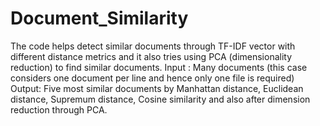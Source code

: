 # Document_Similarity
The code helps detect similar documents through TF-IDF vector with different distance metrics and it also tries using PCA (dimensionality reduction) to find similar documents.
Input : Many documents (this case considers one document per line and hence only one file is required)
Output: Five most similar documents by Manhattan distance, Euclidean distance, Supremum distance, Cosine similarity and also after dimension reduction through PCA.
